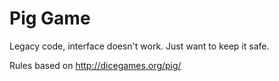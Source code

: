 # Pig Game

Legacy code, interface doesn't work. Just want to keep it safe.

Rules based on http://dicegames.org/pig/

